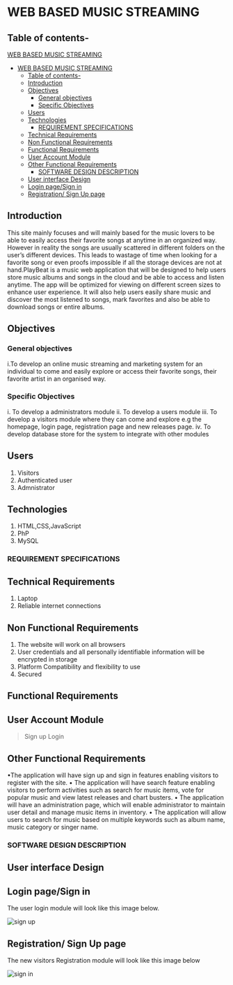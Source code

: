 # WEB BASED MUSIC STREAMING

## Table of contents- 

[WEB BASED MUSIC STREAMING](#web-based-music-streaming)

- [WEB BASED MUSIC STREAMING](#web-based-music-streaming)
  - [Table of contents-](#table-of-contents-)
  - [Introduction](#introduction)
  - [Objectives](#objectives)
    - [General objectives](#general-objectives)
    - [Specific Objectives](#specific-objectives)
  - [Users](#users)
  - [Technologies](#technologies)
    - [REQUIREMENT SPECIFICATIONS](#requirement-specifications)
  - [Technical Requirements](#technical-requirements)
  - [Non Functional Requirements](#non-functional-requirements)
  - [Functional Requirements](#functional-requirements)
  - [User Account Module](#user-account-module)
  - [Other Functional Requirements](#other-functional-requirements)
    - [SOFTWARE DESIGN DESCRIPTION](#software-design-description)
  - [User interface Design](#user-interface-design)
  - [Login page/Sign in](#login-pagesign-in)
  - [Registration/ Sign Up page](#registration-signup-page)

## Introduction

This site mainly focuses and will mainly based for the music lovers to be able to easily access their favorite songs at anytime in an organized way. However in reality the songs are usually scattered in different folders on the user’s different devices. This leads to wastage of time when looking for a favorite song or even proofs impossible if all the storage devices are not at hand.PlayBeat is a music web application that will be designed to help users store music albums and songs in the cloud and be able to access and listen anytime. The app will be optimized for viewing on different screen sizes to enhance user experience. It will also help users easily share music and discover the most listened to songs, mark favorites and also be able to download songs or entire albums.

##  Objectives

### General objectives
  i.To develop an online music streaming and marketing system for an individual to come and easily explore or access their favorite songs, their favorite artist in an organised way.

### Specific Objectives
i. To develop a administrators module
ii. To develop a users module
iii. To develop a visitors module where they can come and explore e.g the homepage, login page, registration page and new releases page.
iv.   To develop database store for the system to integrate with other modules

## Users
1. Visitors
2. Authenticated user
3. Admnistrator

## Technologies
1. HTML,CSS,JavaScript
2. PhP
3. MySQL

### REQUIREMENT SPECIFICATIONS

## Technical Requirements
1. Laptop
2. Reliable internet connections

## Non Functional Requirements
1. The website will work on all browsers
2. User credentials and all personally identifiable information will be encrypted in storage
3. Platform Compatibility and flexibility to use
4. Secured

## Functional Requirements

## User Account Module
  >Sign up
  >Login 

## Other Functional Requirements
•The application will have sign up and sign in features enabling visitors to register with the site.
• The application will have search feature enabling visitors to perform activities such as search for music items, vote for popular music and view latest releases and chart busters.
• The application will have an administration page, which will enable administrator to maintain user detail and manage music items in inventory.
• The application will allow users to search for music based on multiple keywords such as album name, music category or singer name.

### SOFTWARE DESIGN DESCRIPTION

 ## User interface Design

  ## Login page/Sign in 
  The user login module will look like this image below.
  
  
  ![sign up](https://user-images.githubusercontent.com/87860296/154762114-c4e2a2fe-5ed1-4480-b374-b64fefbac8c8.jpg)
  
  ## Registration/ Sign Up page
The new visitors Registration module will look like this image below

![sign in](https://user-images.githubusercontent.com/87860296/154763134-d3178985-bf57-4c87-925d-12585fa0aec4.jpg)

